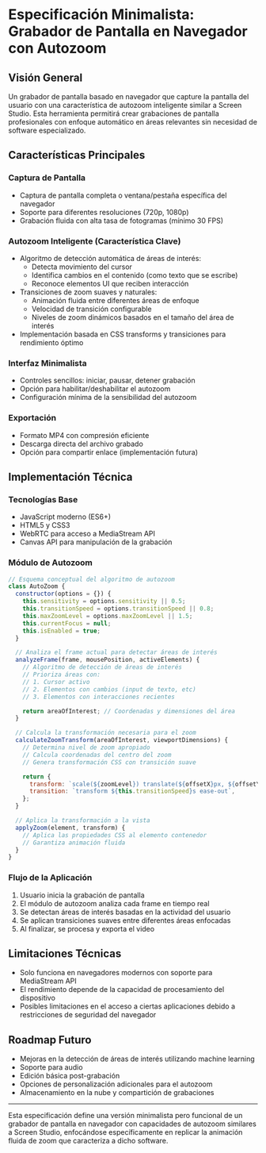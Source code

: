 # Especificación Minimalista: Grabador de Pantalla en Navegador con Autozoom

## Visión General

Un grabador de pantalla basado en navegador que capture la pantalla del usuario con una característica de autozoom inteligente similar a Screen Studio. Esta herramienta permitirá crear grabaciones de pantalla profesionales con enfoque automático en áreas relevantes sin necesidad de software especializado.

## Características Principales

### Captura de Pantalla

- Captura de pantalla completa o ventana/pestaña específica del navegador
- Soporte para diferentes resoluciones (720p, 1080p)
- Grabación fluida con alta tasa de fotogramas (mínimo 30 FPS)

### Autozoom Inteligente (Característica Clave)

- Algoritmo de detección automática de áreas de interés:
  - Detecta movimiento del cursor
  - Identifica cambios en el contenido (como texto que se escribe)
  - Reconoce elementos UI que reciben interacción
- Transiciones de zoom suaves y naturales:
  - Animación fluida entre diferentes áreas de enfoque
  - Velocidad de transición configurable
  - Niveles de zoom dinámicos basados en el tamaño del área de interés
- Implementación basada en CSS transforms y transiciones para rendimiento óptimo

### Interfaz Minimalista

- Controles sencillos: iniciar, pausar, detener grabación
- Opción para habilitar/deshabilitar el autozoom
- Configuración mínima de la sensibilidad del autozoom

### Exportación

- Formato MP4 con compresión eficiente
- Descarga directa del archivo grabado
- Opción para compartir enlace (implementación futura)

## Implementación Técnica

### Tecnologías Base

- JavaScript moderno (ES6+)
- HTML5 y CSS3
- WebRTC para acceso a MediaStream API
- Canvas API para manipulación de la grabación

### Módulo de Autozoom

```javascript
// Esquema conceptual del algoritmo de autozoom
class AutoZoom {
  constructor(options = {}) {
    this.sensitivity = options.sensitivity || 0.5;
    this.transitionSpeed = options.transitionSpeed || 0.8;
    this.maxZoomLevel = options.maxZoomLevel || 1.5;
    this.currentFocus = null;
    this.isEnabled = true;
  }

  // Analiza el frame actual para detectar áreas de interés
  analyzeFrame(frame, mousePosition, activeElements) {
    // Algoritmo de detección de áreas de interés
    // Prioriza áreas con:
    // 1. Cursor activo
    // 2. Elementos con cambios (input de texto, etc)
    // 3. Elementos con interacciones recientes

    return areaOfInterest; // Coordenadas y dimensiones del área
  }

  // Calcula la transformación necesaria para el zoom
  calculateZoomTransform(areaOfInterest, viewportDimensions) {
    // Determina nivel de zoom apropiado
    // Calcula coordenadas del centro del zoom
    // Genera transformación CSS con transición suave

    return {
      transform: `scale(${zoomLevel}) translate(${offsetX}px, ${offsetY}px)`,
      transition: `transform ${this.transitionSpeed}s ease-out`,
    };
  }

  // Aplica la transformación a la vista
  applyZoom(element, transform) {
    // Aplica las propiedades CSS al elemento contenedor
    // Garantiza animación fluida
  }
}
```

### Flujo de la Aplicación

1. Usuario inicia la grabación de pantalla
2. El módulo de autozoom analiza cada frame en tiempo real
3. Se detectan áreas de interés basadas en la actividad del usuario
4. Se aplican transiciones suaves entre diferentes áreas enfocadas
5. Al finalizar, se procesa y exporta el video

## Limitaciones Técnicas

- Solo funciona en navegadores modernos con soporte para MediaStream API
- El rendimiento depende de la capacidad de procesamiento del dispositivo
- Posibles limitaciones en el acceso a ciertas aplicaciones debido a restricciones de seguridad del navegador

## Roadmap Futuro

- Mejoras en la detección de áreas de interés utilizando machine learning
- Soporte para audio
- Edición básica post-grabación
- Opciones de personalización adicionales para el autozoom
- Almacenamiento en la nube y compartición de grabaciones

---

Esta especificación define una versión minimalista pero funcional de un grabador de pantalla en navegador con capacidades de autozoom similares a Screen Studio, enfocándose específicamente en replicar la animación fluida de zoom que caracteriza a dicho software.
